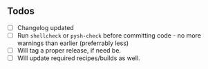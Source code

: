 ## Todos

- [ ] Changelog updated
- [ ] Run `shellcheck` or `pysh-check` before committing code - no more warnings than earlier (preferrably less)
- [ ] Will tag a proper release, if need be.
- [ ] Will update required recipes/builds as well.
